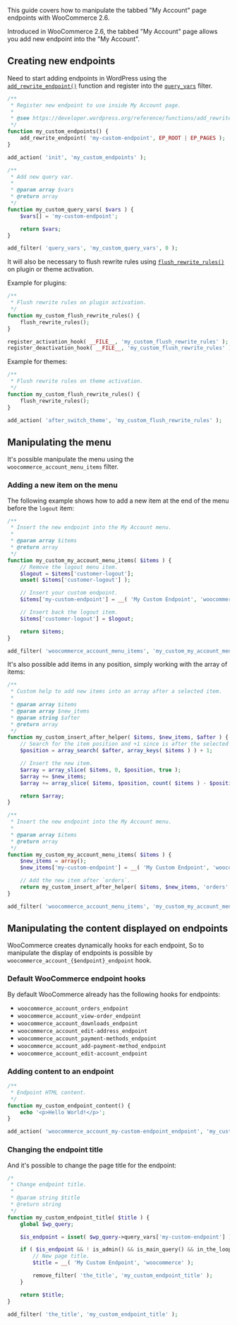 This guide covers how to manipulate the tabbed "My Account" page endpoints with WooCommerce 2.6.

Introduced in WooCommerce 2.6, the tabbed "My Account" page allows you add new endpoint into the "My Account".

## Creating new endpoints

Need to start adding endpoints in WordPress using the [`add_rewrite_endpoint()`](https://developer.wordpress.org/reference/functions/add_rewrite_endpoint/) function and register into the [`query_vars`](https://developer.wordpress.org/reference/hooks/query_vars/) filter.

```php
/**
 * Register new endpoint to use inside My Account page.
 *
 * @see https://developer.wordpress.org/reference/functions/add_rewrite_endpoint/
 */
function my_custom_endpoints() {
	add_rewrite_endpoint( 'my-custom-endpoint', EP_ROOT | EP_PAGES );
}

add_action( 'init', 'my_custom_endpoints' );

/**
 * Add new query var.
 *
 * @param array $vars
 * @return array
 */
function my_custom_query_vars( $vars ) {
	$vars[] = 'my-custom-endpoint';

	return $vars;
}

add_filter( 'query_vars', 'my_custom_query_vars', 0 );
```

It will also be necessary to flush rewrite rules using [`flush_rewrite_rules()`](https://developer.wordpress.org/reference/functions/flush_rewrite_rules/) on plugin or theme activation.

Example for plugins:

```php
/**
 * Flush rewrite rules on plugin activation.
 */
function my_custom_flush_rewrite_rules() {
	flush_rewrite_rules();
}

register_activation_hook( __FILE__, 'my_custom_flush_rewrite_rules' );
register_deactivation_hook( __FILE__, 'my_custom_flush_rewrite_rules' );
```

Example for themes:

```php
/**
 * Flush rewrite rules on theme activation.
 */
function my_custom_flush_rewrite_rules() {
	flush_rewrite_rules();
}

add_action( 'after_switch_theme', 'my_custom_flush_rewrite_rules' );
```

## Manipulating the menu

It's possible manipulate the menu using the `woocommerce_account_menu_items` filter.

### Adding a new item on the menu

The following example shows how to add a new item at the end of the menu before the `logout` item:

```php
/**
 * Insert the new endpoint into the My Account menu.
 *
 * @param array $items
 * @return array
 */
function my_custom_my_account_menu_items( $items ) {
	// Remove the logout menu item.
	$logout = $items['customer-logout'];
	unset( $items['customer-logout'] );

	// Insert your custom endpoint.
	$items['my-custom-endpoint'] = __( 'My Custom Endpoint', 'woocommerce' );

	// Insert back the logout item.
	$items['customer-logout'] = $logout;

	return $items;
}

add_filter( 'woocommerce_account_menu_items', 'my_custom_my_account_menu_items' );
```

It's also possible add items in any position, simply working with the array of items:

```php
/**
 * Custom help to add new items into an array after a selected item.
 *
 * @param array $items
 * @param array $new_items
 * @param string $after
 * @return array
 */
function my_custom_insert_after_helper( $items, $new_items, $after ) {
	// Search for the item position and +1 since is after the selected item key.
	$position = array_search( $after, array_keys( $items ) ) + 1;

	// Insert the new item.
	$array = array_slice( $items, 0, $position, true );
	$array += $new_items;
	$array += array_slice( $items, $position, count( $items ) - $position, true );

    return $array;
}

/**
 * Insert the new endpoint into the My Account menu.
 *
 * @param array $items
 * @return array
 */
function my_custom_my_account_menu_items( $items ) {
	$new_items = array();
	$new_items['my-custom-endpoint'] = __( 'My Custom Endpoint', 'woocommerce' );

	// Add the new item after `orders`.
	return my_custom_insert_after_helper( $items, $new_items, 'orders' );
}

add_filter( 'woocommerce_account_menu_items', 'my_custom_my_account_menu_items' );
```

## Manipulating the content displayed on endpoints

WooCommerce creates dynamically hooks for each endpoint, So to manipulate the display of endpoints is possible by `woocommerce_account_{$endpoint}_endpoint` hook.

### Default WooCommerce endpoint hooks

By default WooCommerce already has the following hooks for endpoints:

- `woocommerce_account_orders_endpoint`
- `woocommerce_account_view-order_endpoint`
- `woocommerce_account_downloads_endpoint`
- `woocommerce_account_edit-address_endpoint`
- `woocommerce_account_payment-methods_endpoint`
- `woocommerce_account_add-payment-method_endpoint`
- `woocommerce_account_edit-account_endpoint`

### Adding content to an endpoint

```php
/**
 * Endpoint HTML content.
 */
function my_custom_endpoint_content() {
	echo '<p>Hello World!</p>';
}

add_action( 'woocommerce_account_my-custom-endpoint_endpoint', 'my_custom_endpoint_content' );
```

### Changing the endpoint title

And it's possible to change the page title for the endpoint:

```php
/*
 * Change endpoint title.
 *
 * @param string $title
 * @return string
 */
function my_custom_endpoint_title( $title ) {
	global $wp_query;

	$is_endpoint = isset( $wp_query->query_vars['my-custom-endpoint'] );

	if ( $is_endpoint && ! is_admin() && is_main_query() && in_the_loop() && is_account_page() ) {
		// New page title.
		$title = __( 'My Custom Endpoint', 'woocommerce' );

		remove_filter( 'the_title', 'my_custom_endpoint_title' );
	}

	return $title;
}

add_filter( 'the_title', 'my_custom_endpoint_title' );
```